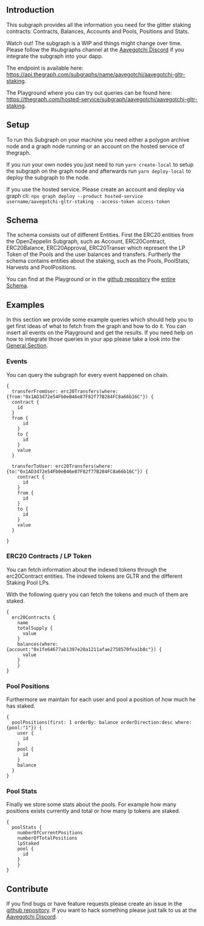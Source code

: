 ## Introduction
This subgraph provides all the information you need for the glitter staking contracts: Contracts, Balances, Accounts and Pools, Positions and Stats. 

Watch out! The subgraph is a WIP and things might change over time. Please follow the #subgraphs channel at the [Aavegotchi Discord](https://api.thegraph.com/subgraphs/name/aavegotchi/aavegotchi-gltr-staking) if you integrate the subgraph into your dapp.

The endpoint is available here: https://api.thegraph.com/subgraphs/name/aavegotchi/aavegotchi-gltr-staking. 

The Playground where you can try out queries can be found here: https://thegraph.com/hosted-service/subgraph/aavegotchi/aavegotchi-gltr-staking.

## Setup
To run this Subgraph on your machine you need either a polygon archive node and a graph node running or an account on the hosted service of thegraph. 

If you run your own nodes you just need to run ```yarn create-local``` to setup the subgraph on the graph node and afterwards run ```yarn deploy-local``` to deploy the subgraph to the node.

If you use the hosted service. Please create an account and deploy via graph cli: ```npx graph deploy --product hosted-service  username/aavegotchi-gltr-staking --access-token access-token```

## Schema
The schema consists out of different Entities. First the ERC20 entities from the OpenZeppelin Subgraph, such as Account, ERC20Contract, ERC20Balance, ERC20Approval, ERC20Transer which represent the LP Token of the Pools and the user balances and transfers. Furtherly the schema contains entities about the staking, such as the Pools, PoolStats, Harvests and PoolPositions.

You can find at the Playground or in the [github repository](https://github.com/aavegotchi/aavegotchi-gltr-staking-subgraph) the [entire Schema](https://github.com/aavegotchi/aavegotchi-gltr-staking-subgraph/blob/main/schema.graphql).

## Examples
In this section we provide some example queries which should help you to get first ideas of what to fetch from the graph and how to do it. You can insert all events on the Playground and get the results. If you need help on how to integrate those queries in your app please take a look into the [General Section](https://docs.aavegotchi.com/subgraphs/general).


### Events
You can query the subgraph for every event happened on chain.
```
{  
  transferFromUser: erc20Transfers(where: {from:"0x1AD3d72e54Fb0eB46e87F82f77B284FC8a66b16C"}) {
  contract {
    id
  }  
  from {
      id
    }
    to {
      id
    }
    value
  }
  
  transferToUser: erc20Transfers(where: {to:"0x1AD3d72e54Fb0eB46e87F82f77B284FC8a66b16C"}) {
    contract {
      id
    }
    from {
      id
    }
    to {
      id
    }
    value
  }

}
```
### ERC20 Contracts / LP Token

You can fetch information about the indexed tokens through the erc20Contract entities. The indexed tokens are GLTR and the different Staking Pool LPs. 

With the following query you can fetch the tokens and much of them are staked.


```
{
  erc20Contracts {
    name
    totalSupply {
      value
    }
    balances(where: {account:"0x1fe64677ab1397e20a1211afae2758570fea1b8c"}) {
      value
    }
	}
}
```
### Pool Positions

Furthermore we maintain for each user and pool a position of how much he has staked.

```
{
  poolPositions(first: 1 orderBy: balance orderDirection:desc where: {pool:"1"}) {
    user {
      id
    }
    pool {
      id
    }
    balance
  }
}
```
### Pool Stats
Finally we store some stats about the pools. For example how many positions exists currently and total or how many lp tokens are staked.

```
{
  poolStats {
    numberOfCurrentPositions
    numberOfTotalPositions
    lpStaked
    pool {
      id
    }
	}
}
```

## Contribute

If you find bugs or have feature requests please create an issue in the [github repository](https://github.com/aavegotchi/aavegotchi-gltr-staking-subgraph/issues). If you want to hack something please just talk to us at the [Aavegotchi Discord](https://discord.gg/aavegotchi).